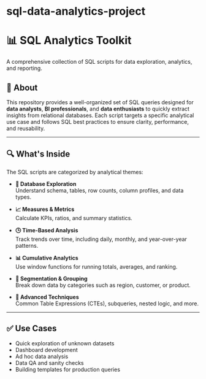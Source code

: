 # sql-data-analytics-project
# 📊 SQL Analytics Toolkit

A comprehensive collection of SQL scripts for data exploration, analytics, and reporting.

## 🧠 About

This repository provides a well-organized set of SQL queries designed for **data analysts**, **BI professionals**, and **data enthusiasts** to quickly extract insights from relational databases. Each script targets a specific analytical use case and follows SQL best practices to ensure clarity, performance, and reusability.

---

## 🔍 What's Inside

The SQL scripts are categorized by analytical themes:

- **📂 Database Exploration**  
  Understand schema, tables, row counts, column profiles, and data types.

- **📈 Measures & Metrics**  
  Calculate KPIs, ratios, and summary statistics.

- **🕒 Time-Based Analysis**  
  Track trends over time, including daily, monthly, and year-over-year patterns.

- **📊 Cumulative Analytics**  
  Use window functions for running totals, averages, and ranking.

- **🎯 Segmentation & Grouping**  
  Break down data by categories such as region, customer, or product.

- **🧱 Advanced Techniques**  
  Common Table Expressions (CTEs), subqueries, nested logic, and more.

---

## ✅ Use Cases

- Quick exploration of unknown datasets  
- Dashboard development  
- Ad hoc data analysis  
- Data QA and sanity checks  
- Building templates for production queries
